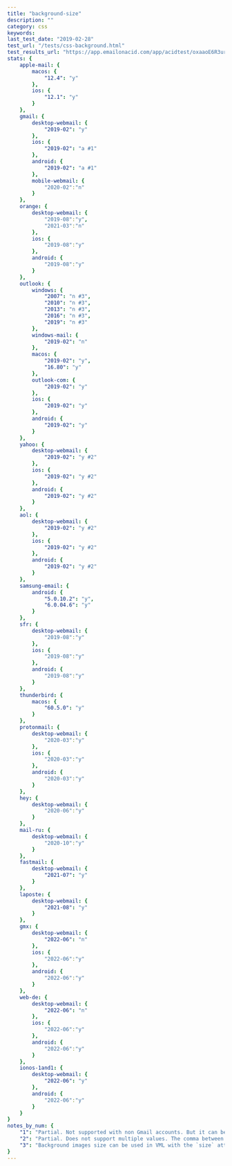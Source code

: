 ```yaml
---
title: "background-size"
description: ""
category: css
keywords:
last_test_date: "2019-02-28"
test_url: "/tests/css-background.html"
test_results_url: "https://app.emailonacid.com/app/acidtest/oxaaoE6R3ur4T9fAPzVsQ3G2R7p1c9axDm7LLgC3cKw0F/list"
stats: {
	apple-mail: {
		macos: {
			"12.4": "y"
		},
		ios: {
			"12.1": "y"
		}
	},
	gmail: {
		desktop-webmail: {
			"2019-02": "y"
		},
		ios: {
			"2019-02": "a #1"
		},
		android: {
			"2019-02": "a #1"
		},
        mobile-webmail: {
            "2020-02":"n"
        }
	},
    orange: {
        desktop-webmail: {
            "2019-08":"y",
            "2021-03":"n"
        },
        ios: {
            "2019-08":"y"
        },
        android: {
            "2019-08":"y"
        }
    },
	outlook: {
		windows: {
			"2007": "n #3",
			"2010": "n #3",
			"2013": "n #3",
			"2016": "n #3",
			"2019": "n #3"
		},
		windows-mail: {
			"2019-02": "n"
		},
		macos: {
			"2019-02": "y",
            "16.80": "y"
		},
		outlook-com: {
			"2019-02": "y"
		},
		ios: {
			"2019-02": "y"
		},
		android: {
			"2019-02": "y"
		}
	},
	yahoo: {
		desktop-webmail: {
			"2019-02": "y #2"
		},
		ios: {
			"2019-02": "y #2"
		},
		android: {
			"2019-02": "y #2"
		}
	},
	aol: {
		desktop-webmail: {
			"2019-02": "y #2"
		},
		ios: {
			"2019-02": "y #2"
		},
		android: {
			"2019-02": "y #2"
		}
	},
	samsung-email: {
		android: {
			"5.0.10.2": "y",
            "6.0.04.6": "y"
		}
	},
    sfr: {
        desktop-webmail: {
            "2019-08":"y"
        },
        ios: {
            "2019-08":"y"
        },
        android: {
            "2019-08":"y"
        }
    },
	thunderbird: {
		macos: {
			"60.5.0": "y"
		}
	},
    protonmail: {
        desktop-webmail: {
            "2020-03":"y"
        },
        ios: {
            "2020-03":"y"
        },
        android: {
            "2020-03":"y"
        }
    },
    hey: {
        desktop-webmail: {
            "2020-06":"y"
        }
    },
    mail-ru: {
        desktop-webmail: {
            "2020-10":"y"
        }
    },
	fastmail: {
		desktop-webmail: {
			"2021-07": "y"
		}
	},
    laposte: {
        desktop-webmail: {
            "2021-08": "y"
        }
    },
	gmx: {
		desktop-webmail: {
			"2022-06": "n"
		},
		ios: {
			"2022-06":"y"
		},
		android: {
			"2022-06":"y"
		}
	},
	web-de: {
		desktop-webmail: {
			"2022-06": "n"
		},
		ios: {
			"2022-06":"y"
		},
		android: {
			"2022-06":"y"
		}
	},
	ionos-1and1: {
		desktop-webmail: {
			"2022-06": "y"
		},
		android: {
			"2022-06":"y"
		}
	}
}
notes_by_num: {
    "1": "Partial. Not supported with non Gmail accounts. But it can be used in the `background` shorthand property instead.",
    "2": "Partial. Does not support multiple values. The comma between two values is removed.",
    "3": "Background images size can be used in VML with the `size` attribute. See [VML documentation](https://docs.microsoft.com/en-us/windows/win32/vml/size-attribute--fill--vml)."
}
---
```

